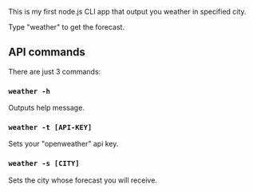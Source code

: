 This is my first node.js CLI app that output you weather in specified city.

Type "weather" to get the forecast.

## API commands

There are just 3 commands:

### `weather -h`

Outputs help message.

### `weather -t [API-KEY]`

Sets your "openweather" api key.

### `weather -s [CITY]`

Sets the city whose forecast you will receive.